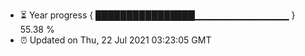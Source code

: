 - ⏳ Year progress { ████████████████▁▁▁▁▁▁▁▁▁▁▁▁▁▁ } 55.38 %
- ⏰ Updated on Thu, 22 Jul 2021 03:23:05 GMT

